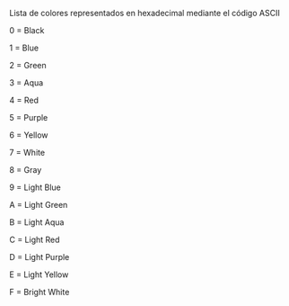 Lista de colores representados en hexadecimal mediante el código ASCII

0 = Black

1 = Blue

2 = Green

3 = Aqua

4 = Red

5 = Purple

6 = Yellow

7 = White

8 = Gray

9 = Light Blue

A = Light Green

B = Light Aqua

C = Light Red

D = Light Purple

E = Light Yellow

F = Bright White
